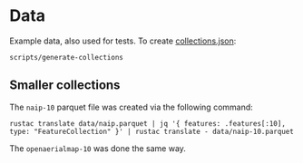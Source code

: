 # Data

Example data, also used for tests.
To create [collections.json](./collections.json):

```shell
scripts/generate-collections
```

## Smaller collections

The `naip-10` parquet file was created via the following command:

```shell
rustac translate data/naip.parquet | jq '{ features: .features[:10], type: "FeatureCollection" }' | rustac translate - data/naip-10.parquet
```

The `openaerialmap-10` was done the same way.
